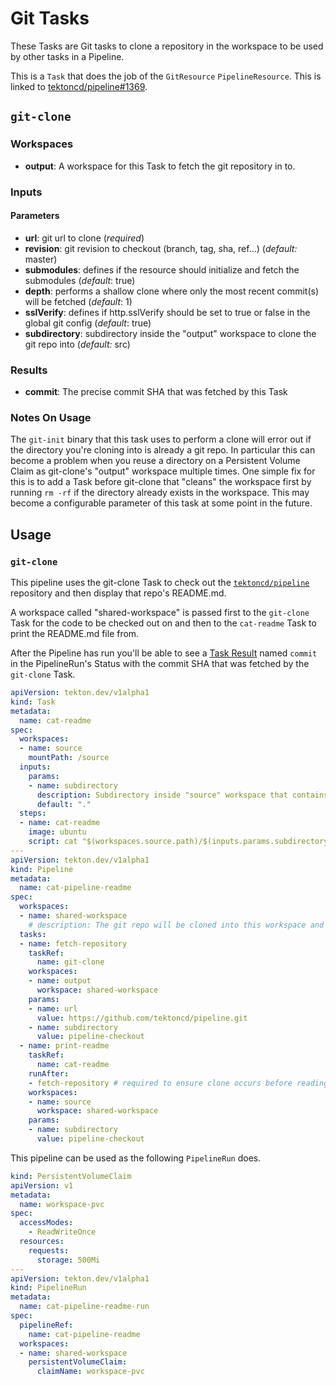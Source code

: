 # Git Tasks

These Tasks are Git tasks to clone a repository in the workspace to be
used by other tasks in a Pipeline.

This is a `Task` that does the job of the `GitResource`
`PipelineResource`. This is linked to
[tektoncd/pipeline#1369](https://github.com/tektoncd/pipeline/issues/1369).

## `git-clone`

### Workspaces

* **output**: A workspace for this Task to fetch the git repository in to.

### Inputs

#### Parameters

* **url**: git url to clone (_required_)
* **revision**: git revision to checkout (branch, tag, sha, ref…) (_default:_ master)
* **submodules**: defines if the resource should initialize and fetch the submodules (_default_: true)
* **depth**: performs a shallow clone where only the most recent commit(s) will be fetched (_default_: 1)
* **sslVerify**: defines if http.sslVerify should be set to true or false in the global git config (_default_: true)
* **subdirectory**: subdirectory inside the "output" workspace to clone the git repo into (_default:_ src)

### Results

* **commit**: The precise commit SHA that was fetched by this Task

### Notes On Usage

The `git-init` binary that this task uses to perform a clone will error out if the directory you're
cloning into is already a git repo. In particular this can become a problem when you reuse a directory on a
Persistent Volume Claim as git-clone's "output" workspace multiple times. One simple fix for this is to add a
Task before git-clone that "cleans" the workspace first by running `rm -rf` if the directory already
exists in the workspace. This may become a configurable parameter of this task at some point in the future.

## Usage

### `git-clone`

This pipeline uses the git-clone Task to check out the
[`tektoncd/pipeline`](https://github.com/tektoncd/pipeline) repository
and then display that repo's README.md.

A workspace called "shared-workspace" is passed first to the `git-clone`
Task for the code to be checked out on and then to the `cat-readme` Task
to print the README.md file from.

After the Pipeline has run you'll be able to see a
[Task Result](https://github.com/tektoncd/pipeline/blob/master/docs/taskruns.md#results)
named `commit` in the PipelineRun's Status with the commit SHA that was
fetched by the `git-clone` Task.

```yaml
apiVersion: tekton.dev/v1alpha1
kind: Task
metadata:
  name: cat-readme
spec:
  workspaces:
  - name: source
    mountPath: /source
  inputs:
    params:
    - name: subdirectory
      description: Subdirectory inside "source" workspace that contains the README.md.
      default: "."
  steps:
  - name: cat-readme
    image: ubuntu
    script: cat "$(workspaces.source.path)/$(inputs.params.subdirectory)/README.md"
---
apiVersion: tekton.dev/v1alpha1
kind: Pipeline
metadata:
  name: cat-pipeline-readme
spec:
  workspaces:
  - name: shared-workspace
    # description: The git repo will be cloned into this workspace and the readme will be read from it.
  tasks:
  - name: fetch-repository
    taskRef:
      name: git-clone
    workspaces:
    - name: output
      workspace: shared-workspace
    params:
    - name: url
      value: https://github.com/tektoncd/pipeline.git
    - name: subdirectory
      value: pipeline-checkout
  - name: print-readme
    taskRef:
      name: cat-readme
    runAfter:
    - fetch-repository # required to ensure clone occurs before reading
    workspaces:
    - name: source
      workspace: shared-workspace
    params:
    - name: subdirectory
      value: pipeline-checkout
```

This pipeline can be used as the following `PipelineRun` does.

```yaml
kind: PersistentVolumeClaim
apiVersion: v1
metadata:
  name: workspace-pvc
spec:
  accessModes:
    - ReadWriteOnce
  resources:
    requests:
      storage: 500Mi
---
apiVersion: tekton.dev/v1alpha1
kind: PipelineRun
metadata:
  name: cat-pipeline-readme-run
spec:
  pipelineRef:
    name: cat-pipeline-readme
  workspaces:
  - name: shared-workspace
    persistentVolumeClaim:
      claimName: workspace-pvc
```
